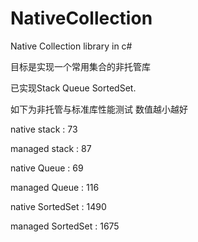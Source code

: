 # NativeCollection
Native Collection library in c#

目标是实现一个常用集合的非托管库

已实现Stack Queue SortedSet.

如下为非托管与标准库性能测试 数值越小越好

native stack : 73

managed stack : 87

native Queue : 69

managed Queue : 116

native SortedSet : 1490

managed SortedSet : 1675

